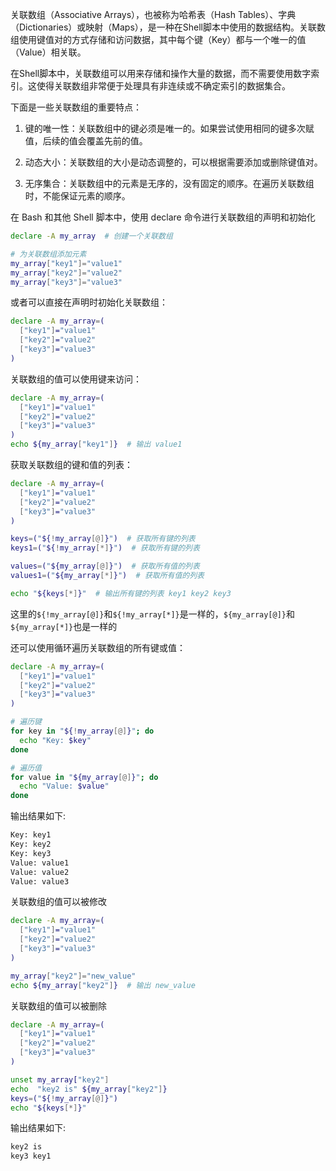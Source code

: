 关联数组（Associative Arrays），也被称为哈希表（Hash Tables）、字典（Dictionaries）或映射（Maps），是一种在Shell脚本中使用的数据结构。关联数组使用键值对的方式存储和访问数据，其中每个键（Key）都与一个唯一的值（Value）相关联。

在Shell脚本中，关联数组可以用来存储和操作大量的数据，而不需要使用数字索引。这使得关联数组非常便于处理具有非连续或不确定索引的数据集合。

下面是一些关联数组的重要特点：

1. 键的唯一性：关联数组中的键必须是唯一的。如果尝试使用相同的键多次赋值，后续的值会覆盖先前的值。

2. 动态大小：关联数组的大小是动态调整的，可以根据需要添加或删除键值对。

3. 无序集合：关联数组中的元素是无序的，没有固定的顺序。在遍历关联数组时，不能保证元素的顺序。

在 Bash 和其他 Shell 脚本中，使用 declare 命令进行关联数组的声明和初始化

```bash
declare -A my_array  # 创建一个关联数组

# 为关联数组添加元素
my_array["key1"]="value1"
my_array["key2"]="value2"
my_array["key3"]="value3"
```

或者可以直接在声明时初始化关联数组：
```bash
declare -A my_array=(
  ["key1"]="value1"
  ["key2"]="value2"
  ["key3"]="value3"
)
```

关联数组的值可以使用键来访问：

```bash
declare -A my_array=(
  ["key1"]="value1"
  ["key2"]="value2"
  ["key3"]="value3"
)
echo ${my_array["key1"]}  # 输出 value1
```

获取关联数组的键和值的列表：

```bash
declare -A my_array=(
  ["key1"]="value1"
  ["key2"]="value2"
  ["key3"]="value3"
)

keys=("${!my_array[@]}")  # 获取所有键的列表
keys1=("${!my_array[*]}")  # 获取所有键的列表

values=("${my_array[@]}")  # 获取所有值的列表
values1=("${my_array[*]}")  # 获取所有值的列表

echo "${keys[*]}"  # 输出所有键的列表 key1 key2 key3
```

这里的`${!my_array[@]}`和`${!my_array[*]}`是一样的，`${my_array[@]}`和`${my_array[*]}`也是一样的


还可以使用循环遍历关联数组的所有键或值：

```bash
declare -A my_array=(
  ["key1"]="value1"
  ["key2"]="value2"
  ["key3"]="value3"
)

# 遍历键
for key in "${!my_array[@]}"; do
  echo "Key: $key"
done

# 遍历值
for value in "${my_array[@]}"; do
  echo "Value: $value"
done
```

输出结果如下:
```bash
Key: key1
Key: key2
Key: key3
Value: value1
Value: value2
Value: value3
```

关联数组的值可以被修改

```bash
declare -A my_array=(
  ["key1"]="value1"
  ["key2"]="value2"
  ["key3"]="value3"
)

my_array["key2"]="new_value"
echo ${my_array["key2"]}  # 输出 new_value
```

关联数组的值可以被删除
```bash
declare -A my_array=(
  ["key1"]="value1"
  ["key2"]="value2"
  ["key3"]="value3"
)

unset my_array["key2"]
echo  "key2 is" ${my_array["key2"]}
keys=("${!my_array[@]}")
echo "${keys[*]}"
```

输出结果如下:
```bash
key2 is
key3 key1
```
